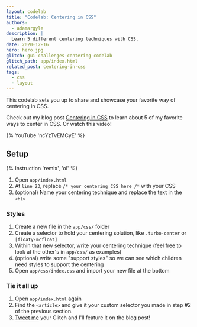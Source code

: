 ```yaml
---
layout: codelab
title: "Codelab: Centering in CSS"
authors:
  - adamargyle
description: |
  Learn 5 different centering techniques with CSS.
date: 2020-12-16
hero: hero.jpg
glitch: gui-challenges-centering-codelab
glitch_path: app/index.html
related_post: centering-in-css
tags:
  - css
  - layout
---
```


This codelab sets you up to share and showcase your favorite way of centering in
CSS.

Check out my blog post [Centering in CSS](/centering-in-css) to learn about 5 of
my favorite ways to center in CSS. Or watch this video!

{% YouTube 'ncYzTvEMCyE' %}

## Setup

{% Instruction 'remix', 'ol' %}
1. Open `app/index.html`
1. At `line 23`, replace `/* your centering CSS here /*` with your CSS
1. (optional) Name your centering technique and replace the text in the `<h1>`

### Styles
1. Create a new file in the `app/css/` folder
1. Create a selector to hold your centering solution, like `.turbo-center` or
   `[floaty-mcfloat]`
1. Within that new selector, write your centering technique (feel free to look
   at the other's in `app/css/` as examples)
1. (optional) write some "support styles" so we can see which children need
   styles to support the centering
1. Open `app/css/index.css` and import your new file at the bottom

### Tie it all up
1. Open `app/index.html` again
1. Find the `<article>` and give it your custom selector you made in step #2 of
   the previous section. 
1. [Tweet me](https://twitter.com/argyleink) your Glitch and I'll feature it on
   the blog post!
